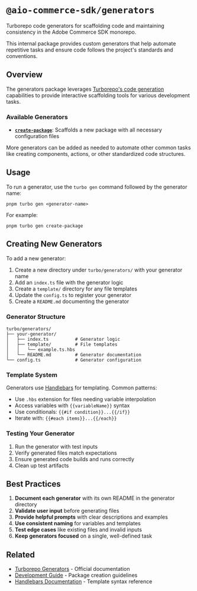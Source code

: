 # `@aio-commerce-sdk/generators`

Turborepo code generators for scaffolding code and maintaining consistency in the Adobe Commerce SDK monorepo.

This internal package provides custom generators that help automate repetitive tasks and ensure code follows the project's standards and conventions.

## Overview

The generators package leverages [Turborepo's code generation](https://turbo.build/repo/docs/guides/generating-code) capabilities to provide interactive scaffolding tools for various development tasks.

### Available Generators

- **[`create-package`](./create-package/README.md)**: Scaffolds a new package with all necessary configuration files

More generators can be added as needed to automate other common tasks like creating components, actions, or other standardized code structures.

## Usage

To run a generator, use the `turbo gen` command followed by the generator name:

```shell
pnpm turbo gen <generator-name>
```

For example:

```shell
pnpm turbo gen create-package
```

## Creating New Generators

To add a new generator:

1. Create a new directory under `turbo/generators/` with your generator name
2. Add an `index.ts` file with the generator logic
3. Create a `template/` directory for any file templates
4. Update the `config.ts` to register your generator
5. Create a `README.md` documenting the generator

### Generator Structure

```
turbo/generators/
├── your-generator/
│   ├── index.ts          # Generator logic
│   ├── template/         # File templates
│   │   └── example.ts.hbs
│   └── README.md         # Generator documentation
└── config.ts             # Generator configuration
```

### Template System

Generators use [Handlebars](https://handlebarsjs.com/) for templating. Common patterns:

- Use `.hbs` extension for files needing variable interpolation
- Access variables with `{{variableName}}` syntax
- Use conditionals: `{{#if condition}}...{{/if}}`
- Iterate with: `{{#each items}}...{{/each}}`

### Testing Your Generator

1. Run the generator with test inputs
2. Verify generated files match expectations
3. Ensure generated code builds and runs correctly
4. Clean up test artifacts

## Best Practices

1. **Document each generator** with its own README in the generator directory
2. **Validate user input** before generating files
3. **Provide helpful prompts** with clear descriptions and examples
4. **Use consistent naming** for variables and templates
5. **Test edge cases** like existing files and invalid inputs
6. **Keep generators focused** on a single, well-defined task

## Related

- [Turborepo Generators](https://turbo.build/repo/docs/guides/generating-code) - Official documentation
- [Development Guide](../../.github/DEVELOPMENT.md#creating-a-new-package) - Package creation guidelines
- [Handlebars Documentation](https://handlebarsjs.com/) - Template syntax reference
